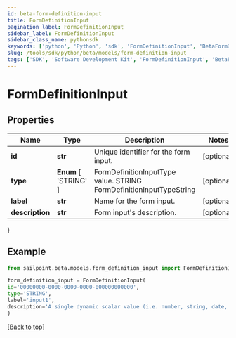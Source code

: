 ```yaml
---
id: beta-form-definition-input
title: FormDefinitionInput
pagination_label: FormDefinitionInput
sidebar_label: FormDefinitionInput
sidebar_class_name: pythonsdk
keywords: ['python', 'Python', 'sdk', 'FormDefinitionInput', 'BetaFormDefinitionInput'] 
slug: /tools/sdk/python/beta/models/form-definition-input
tags: ['SDK', 'Software Development Kit', 'FormDefinitionInput', 'BetaFormDefinitionInput']
---
```


# FormDefinitionInput


## Properties

Name | Type | Description | Notes
------------ | ------------- | ------------- | -------------
**id** | **str** | Unique identifier for the form input. | [optional] 
**type** |  **Enum** [  'STRING' ] | FormDefinitionInputType value. STRING FormDefinitionInputTypeString | [optional] 
**label** | **str** | Name for the form input. | [optional] 
**description** | **str** | Form input's description. | [optional] 
}

## Example

```python
from sailpoint.beta.models.form_definition_input import FormDefinitionInput

form_definition_input = FormDefinitionInput(
id='00000000-0000-0000-0000-000000000000',
type='STRING',
label='input1',
description='A single dynamic scalar value (i.e. number, string, date, etc.) that can be passed into the form for use in conditional logic'
)

```
[[Back to top]](#) 

